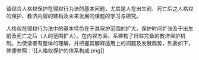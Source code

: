 请综合人格权保护在侵权行为法的基本问题，尤其是人在出生前、死亡后之人格权的保护、教济内容的建构及未来发展的课题的学习与研究。

人格权在侵权行为法中的基本特色在于其保护范围的扩大，保护时间扩张及于出生前及死亡之后（人的范围扩大）。在内容方面，系建构了日益完备的教济保护机制。为使读者有整体的理解，并把握其解释适用上的问题及发展趋势，列表如下，俾便参照：![[人格权保护的体系构成.png]]


